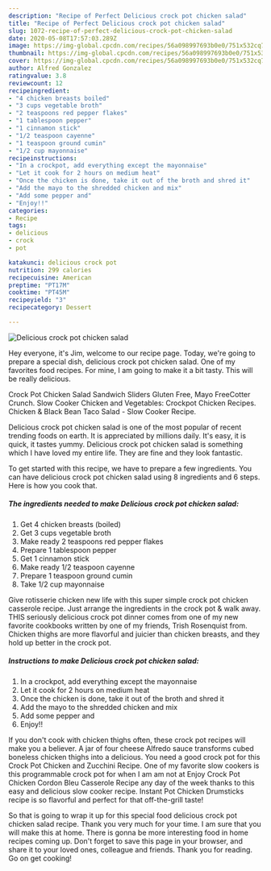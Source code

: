 ```yaml
---
description: "Recipe of Perfect Delicious crock pot chicken salad"
title: "Recipe of Perfect Delicious crock pot chicken salad"
slug: 1072-recipe-of-perfect-delicious-crock-pot-chicken-salad
date: 2020-05-08T17:57:03.289Z
image: https://img-global.cpcdn.com/recipes/56a098997693b0e0/751x532cq70/delicious-crock-pot-chicken-salad-recipe-main-photo.jpg
thumbnail: https://img-global.cpcdn.com/recipes/56a098997693b0e0/751x532cq70/delicious-crock-pot-chicken-salad-recipe-main-photo.jpg
cover: https://img-global.cpcdn.com/recipes/56a098997693b0e0/751x532cq70/delicious-crock-pot-chicken-salad-recipe-main-photo.jpg
author: Alfred Gonzalez
ratingvalue: 3.8
reviewcount: 12
recipeingredient:
- "4 chicken breasts boiled"
- "3 cups vegetable broth"
- "2 teaspoons red pepper flakes"
- "1 tablespoon pepper"
- "1 cinnamon stick"
- "1/2 teaspoon cayenne"
- "1 teaspoon ground cumin"
- "1/2 cup mayonnaise"
recipeinstructions:
- "In a crockpot, add everything except the mayonnaise"
- "Let it cook for 2 hours on medium heat"
- "Once the chicken is done, take it out of the broth and shred it"
- "Add the mayo to the shredded chicken and mix"
- "Add some pepper and"
- "Enjoy!!"
categories:
- Recipe
tags:
- delicious
- crock
- pot

katakunci: delicious crock pot 
nutrition: 299 calories
recipecuisine: American
preptime: "PT17M"
cooktime: "PT45M"
recipeyield: "3"
recipecategory: Dessert

---
```



![Delicious crock pot chicken salad](https://img-global.cpcdn.com/recipes/56a098997693b0e0/751x532cq70/delicious-crock-pot-chicken-salad-recipe-main-photo.jpg)

Hey everyone, it's Jim, welcome to our recipe page. Today, we're going to prepare a special dish, delicious crock pot chicken salad. One of my favorites food recipes. For mine, I am going to make it a bit tasty. This will be really delicious.

Crock Pot Chicken Salad Sandwich Sliders Gluten Free, Mayo FreeCotter Crunch. Slow Cooker Chicken and Vegetables: Crockpot Chicken Recipes. Chicken &amp; Black Bean Taco Salad - Slow Cooker Recipe.

Delicious crock pot chicken salad is one of the most popular of recent trending foods on earth. It is appreciated by millions daily. It's easy, it is quick, it tastes yummy. Delicious crock pot chicken salad is something which I have loved my entire life. They are fine and they look fantastic.


To get started with this recipe, we have to prepare a few ingredients. You can have delicious crock pot chicken salad using 8 ingredients and 6 steps. Here is how you cook that.

<!--inarticleads1-->

##### The ingredients needed to make Delicious crock pot chicken salad:

1. Get 4 chicken breasts (boiled)
1. Get 3 cups vegetable broth
1. Make ready 2 teaspoons red pepper flakes
1. Prepare 1 tablespoon pepper
1. Get 1 cinnamon stick
1. Make ready 1/2 teaspoon cayenne
1. Prepare 1 teaspoon ground cumin
1. Take 1/2 cup mayonnaise


Give rotisserie chicken new life with this super simple crock pot chicken casserole recipe. Just arrange the ingredients in the crock pot &amp; walk away. THIS seriously delicious crock pot dinner comes from one of my new favorite cookbooks written by one of my friends, Trish Rosenquist from. Chicken thighs are more flavorful and juicier than chicken breasts, and they hold up better in the crock pot. 

<!--inarticleads2-->

##### Instructions to make Delicious crock pot chicken salad:

1. In a crockpot, add everything except the mayonnaise
1. Let it cook for 2 hours on medium heat
1. Once the chicken is done, take it out of the broth and shred it
1. Add the mayo to the shredded chicken and mix
1. Add some pepper and
1. Enjoy!!


If you don&#39;t cook with chicken thighs often, these crock pot recipes will make you a believer. A jar of four cheese Alfredo sauce transforms cubed boneless chicken thighs into a delicious. You need a good crock pot for this Crock Pot Chicken and Zucchini Recipe. One of my favorite slow cookers is this programmable crock pot for when I am am not at Enjoy Crock Pot Chicken Cordon Bleu Casserole Recipe any day of the week thanks to this easy and delicious slow cooker recipe. Instant Pot Chicken Drumsticks recipe is so flavorful and perfect for that off-the-grill taste! 

So that is going to wrap it up for this special food delicious crock pot chicken salad recipe. Thank you very much for your time. I am sure that you will make this at home. There is gonna be more interesting food in home recipes coming up. Don't forget to save this page in your browser, and share it to your loved ones, colleague and friends. Thank you for reading. Go on get cooking!
